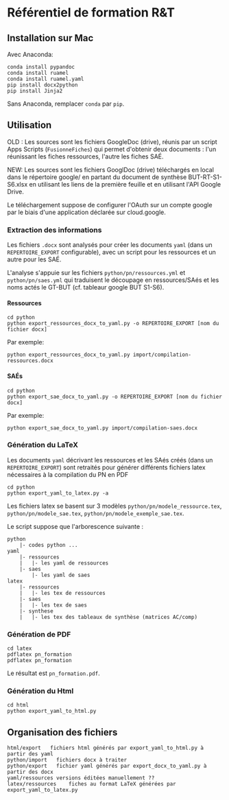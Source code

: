 # Référentiel de formation R&T

## Installation sur Mac

Avec Anaconda:

    conda install pypandoc
    conda install ruamel
    conda install ruamel.yaml
    pip install docx2python
    pip install Jinja2

Sans Anaconda, remplacer `conda` par `pip`.

## Utilisation

OLD : Les sources sont les fichiers GoogleDoc (drive), réunis par un script Apps Scripts (`FusionneFiches`) qui permet d'obtenir deux documents : l'un réunissant les fiches ressources, l'autre les fiches SAÉ.

NEW: Les sources sont les fichiers GooglDoc (drive) téléchargés en local dans le répertoire google/ en partant du document de synthèse BUT-RT-S1-S6.xlsx en utilisant les liens de la première feuille et en utilisant l'API Google Drive. 

Le téléchargement suppose de configurer l'OAuth sur un compte google par le biais d'une application déclarée sur cloud.google.

### Extraction des informations

Les fichiers `.docx` sont analysés pour créer les documents `yaml` (dans un `REPERTOIRE_EXPORT` configurable), avec un script pour les ressources et un autre pour les SAÉ.

L'analyse s'appuie sur les fichiers `python/pn/ressources.yml` et `python/pn/saes.yml` qui traduisent le découpage en ressources/SAés et les noms actés le GT-BUT (cf. tableaur google BUT S1-S6).

#### Ressources

    cd python
    python export_ressources_docx_to_yaml.py -o REPERTOIRE_EXPORT [nom du fichier docx]

Par exemple:

    python export_ressources_docx_to_yaml.py import/compilation-ressources.docx

#### SAÉs

    cd python
    python export_sae_docx_to_yaml.py -o REPERTOIRE_EXPORT [nom du fichier docx] 

Par exemple:

    python export_sae_docx_to_yaml.py import/compilation-saes.docx 


### Génération du LaTeX

Les documents `yaml` décrivant les ressources et les SAés créés (dans un `REPERTOIRE_EXPORT`) sont retraités pour générer différents fichiers latex nécessaires à la compilation du PN en PDF

    cd python
    python export_yaml_to_latex.py -a

Les fichiers latex se basent sur 3 modèles `python/pn/modele_ressource.tex`,
`python/pn/modele_sae.tex`, `python/pn/modele_exemple_sae.tex`.

Le script suppose que l'arborescence suivante :

    python
        |- codes python ...
    yaml
        |- ressources
        |   |- les yaml de ressources
        |- saes
            |- les yaml de saes
    latex
        |- ressources
        |   |- les tex de ressources
        |- saes
        |   |- les tex de saes
        |- synthese
        |   |- les tex des tableaux de synthèse (matrices AC/comp)

### Génération de PDF

    cd latex
    pdflatex pn_formation
    pdflatex pn_formation

Le résultat est `pn_formation.pdf`.

### Génération du Html

    cd html
    python export_yaml_to_html.py

## Organisation des fichiers

    html/export   fichiers html générés par export_yaml_to_html.py à partir des yaml
    python/import   fichiers docx à traiter
    python/export   fichier yaml générés par export_docx_to_yaml.py à partir des docx
    yaml/ressources versions éditées manuellement ??
    latex/ressources    fiches au format LaTeX générées par export_yaml_to_latex.py
